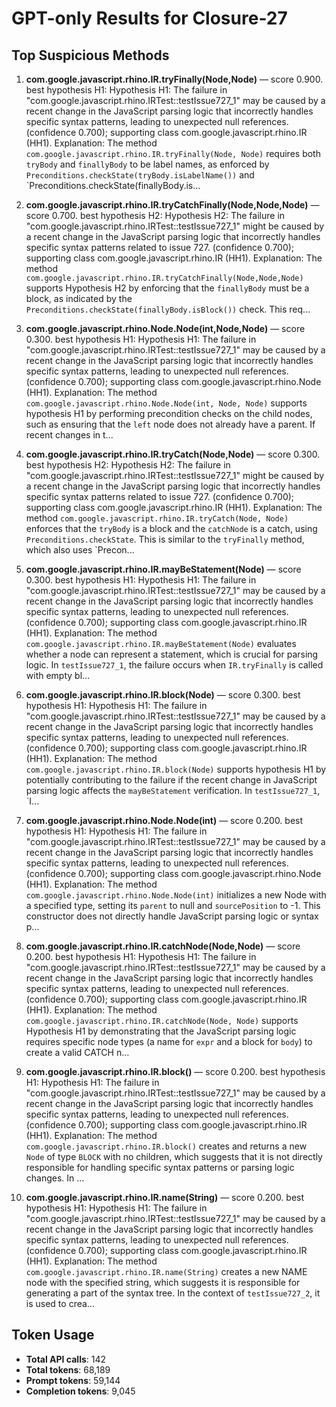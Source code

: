 # GPT-only Results for Closure-27

## Top Suspicious Methods

1. **com.google.javascript.rhino.IR.tryFinally(Node,Node)** — score 0.900. best hypothesis H1: Hypothesis H1: The failure in "com.google.javascript.rhino.IRTest::testIssue727_1" may be caused by a recent change in the JavaScript parsing logic that incorrectly handles specific syntax patterns, leading to unexpected null references. (confidence 0.700); supporting class com.google.javascript.rhino.IR (HH1).
    Explanation: The method `com.google.javascript.rhino.IR.tryFinally(Node, Node)` requires both `tryBody` and `finallyBody` to be label names, as enforced by `Preconditions.checkState(tryBody.isLabelName())` and `Preconditions.checkState(finallyBody.is...

2. **com.google.javascript.rhino.IR.tryCatchFinally(Node,Node,Node)** — score 0.700. best hypothesis H2: Hypothesis H2: The failure in "com.google.javascript.rhino.IRTest::testIssue727_1" might be caused by a recent change in the JavaScript parsing logic that incorrectly handles specific syntax patterns related to issue 727. (confidence 0.700); supporting class com.google.javascript.rhino.IR (HH1).
    Explanation: The method `com.google.javascript.rhino.IR.tryCatchFinally(Node,Node,Node)` supports Hypothesis H2 by enforcing that the `finallyBody` must be a block, as indicated by the `Preconditions.checkState(finallyBody.isBlock())` check. This req...

3. **com.google.javascript.rhino.Node.Node(int,Node,Node)** — score 0.300. best hypothesis H1: Hypothesis H1: The failure in "com.google.javascript.rhino.IRTest::testIssue727_1" may be caused by a recent change in the JavaScript parsing logic that incorrectly handles specific syntax patterns, leading to unexpected null references. (confidence 0.700); supporting class com.google.javascript.rhino.Node (HH1).
    Explanation: The method `com.google.javascript.rhino.Node.Node(int, Node, Node)` supports hypothesis H1 by performing precondition checks on the child nodes, such as ensuring that the `left` node does not already have a parent. If recent changes in t...

4. **com.google.javascript.rhino.IR.tryCatch(Node,Node)** — score 0.300. best hypothesis H2: Hypothesis H2: The failure in "com.google.javascript.rhino.IRTest::testIssue727_1" might be caused by a recent change in the JavaScript parsing logic that incorrectly handles specific syntax patterns related to issue 727. (confidence 0.700); supporting class com.google.javascript.rhino.IR (HH1).
    Explanation: The method `com.google.javascript.rhino.IR.tryCatch(Node, Node)` enforces that the `tryBody` is a block and the `catchNode` is a catch, using `Preconditions.checkState`. This is similar to the `tryFinally` method, which also uses `Precon...

5. **com.google.javascript.rhino.IR.mayBeStatement(Node)** — score 0.300. best hypothesis H1: Hypothesis H1: The failure in "com.google.javascript.rhino.IRTest::testIssue727_1" may be caused by a recent change in the JavaScript parsing logic that incorrectly handles specific syntax patterns, leading to unexpected null references. (confidence 0.700); supporting class com.google.javascript.rhino.IR (HH1).
    Explanation: The method `com.google.javascript.rhino.IR.mayBeStatement(Node)` evaluates whether a node can represent a statement, which is crucial for parsing logic. In `testIssue727_1`, the failure occurs when `IR.tryFinally` is called with empty bl...

6. **com.google.javascript.rhino.IR.block(Node)** — score 0.300. best hypothesis H1: Hypothesis H1: The failure in "com.google.javascript.rhino.IRTest::testIssue727_1" may be caused by a recent change in the JavaScript parsing logic that incorrectly handles specific syntax patterns, leading to unexpected null references. (confidence 0.700); supporting class com.google.javascript.rhino.IR (HH1).
    Explanation: The method `com.google.javascript.rhino.IR.block(Node)` supports hypothesis H1 by potentially contributing to the failure if the recent change in JavaScript parsing logic affects the `mayBeStatement` verification. In `testIssue727_1`, `I...

7. **com.google.javascript.rhino.Node.Node(int)** — score 0.200. best hypothesis H1: Hypothesis H1: The failure in "com.google.javascript.rhino.IRTest::testIssue727_1" may be caused by a recent change in the JavaScript parsing logic that incorrectly handles specific syntax patterns, leading to unexpected null references. (confidence 0.700); supporting class com.google.javascript.rhino.Node (HH1).
    Explanation: The method `com.google.javascript.rhino.Node.Node(int)` initializes a new Node with a specified type, setting its `parent` to null and `sourcePosition` to -1. This constructor does not directly handle JavaScript parsing logic or syntax p...

8. **com.google.javascript.rhino.IR.catchNode(Node,Node)** — score 0.200. best hypothesis H1: Hypothesis H1: The failure in "com.google.javascript.rhino.IRTest::testIssue727_1" may be caused by a recent change in the JavaScript parsing logic that incorrectly handles specific syntax patterns, leading to unexpected null references. (confidence 0.700); supporting class com.google.javascript.rhino.IR (HH1).
    Explanation: The method `com.google.javascript.rhino.IR.catchNode(Node, Node)` supports Hypothesis H1 by demonstrating that the JavaScript parsing logic requires specific node types (a name for `expr` and a block for `body`) to create a valid CATCH n...

9. **com.google.javascript.rhino.IR.block()** — score 0.200. best hypothesis H1: Hypothesis H1: The failure in "com.google.javascript.rhino.IRTest::testIssue727_1" may be caused by a recent change in the JavaScript parsing logic that incorrectly handles specific syntax patterns, leading to unexpected null references. (confidence 0.700); supporting class com.google.javascript.rhino.IR (HH1).
    Explanation: The method `com.google.javascript.rhino.IR.block()` creates and returns a new `Node` of type `BLOCK` with no children, which suggests that it is not directly responsible for handling specific syntax patterns or parsing logic changes. In ...

10. **com.google.javascript.rhino.IR.name(String)** — score 0.200. best hypothesis H1: Hypothesis H1: The failure in "com.google.javascript.rhino.IRTest::testIssue727_1" may be caused by a recent change in the JavaScript parsing logic that incorrectly handles specific syntax patterns, leading to unexpected null references. (confidence 0.700); supporting class com.google.javascript.rhino.IR (HH1).
    Explanation: The method `com.google.javascript.rhino.IR.name(String)` creates a new NAME node with the specified string, which suggests it is responsible for generating a part of the syntax tree. In the context of `testIssue727_2`, it is used to crea...


## Token Usage

- **Total API calls**: 142
- **Total tokens**: 68,189
- **Prompt tokens**: 59,144
- **Completion tokens**: 9,045
